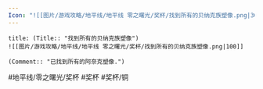 ```yaml
---
Icon: "![[图片/游戏攻略/地平线/地平线 零之曙光/奖杯/找到所有的贝纳克族塑像.png|30]]"
---
```

```ad-common-bronze-trophy
title: (Title:: "找到所有的贝纳克族塑像")
![[图片/游戏攻略/地平线/地平线 零之曙光/奖杯/找到所有的贝纳克族塑像.png|100]]

(Comment:: "已找到所有的阿奈克塑像.")
```

#地平线/零之曙光/奖杯 #奖杯 #奖杯/铜
